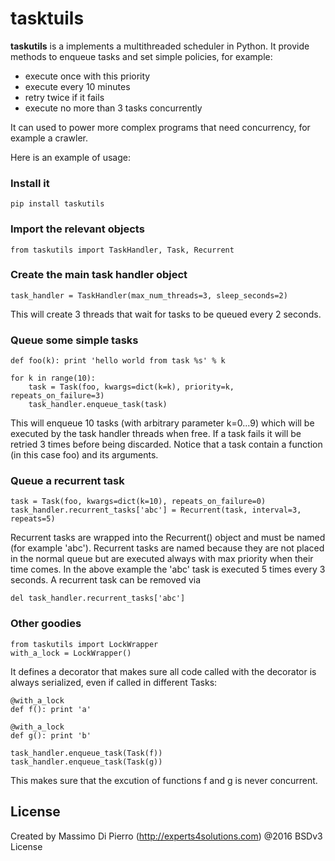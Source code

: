 # tasktuils

**taskutils** is a implements a multithreaded scheduler in Python. 
It provide methods to enqueue tasks and set simple policies, for example:

- execute once with this priority
- execute every 10 minutes
- retry twice if it fails
- execute no more than 3 tasks concurrently

It can used to power more complex programs that need concurrency, for example a crawler.

Here is an example of usage:

### Install it

    pip install taskutils

### Import the relevant objects

    from taskutils import TaskHandler, Task, Recurrent

### Create the main task handler object

    task_handler = TaskHandler(max_num_threads=3, sleep_seconds=2)

This will create 3 threads that wait for tasks to be queued every 2 seconds.

### Queue some simple tasks

    def foo(k): print 'hello world from task %s' % k

    for k in range(10):
        task = Task(foo, kwargs=dict(k=k), priority=k, repeats_on_failure=3)
        task_handler.enqueue_task(task)

This will enqueue 10 tasks (with arbitrary parameter k=0...9) which will be executed by
the task handler threads when free. If a task fails it will be retried 3 times before being 
discarded. Notice that a task contain a function (in this case foo) and its arguments.

### Queue a recurrent task

    task = Task(foo, kwargs=dict(k=10), repeats_on_failure=0)
    task_handler.recurrent_tasks['abc'] = Recurrent(task, interval=3, repeats=5)

Recurrent tasks are wrapped into the Recurrent() object and must be named (for example 'abc').
Recurrent tasks are named because they are not placed in the normal queue but are executed always 
with max priority when their time comes. In the above example the 'abc' task is executed 
5 times every 3 seconds. A recurrent task can be removed via

    del task_handler.recurrent_tasks['abc']

### Other goodies

    from taskutils import LockWrapper
    with_a_lock = LockWrapper()

It defines a decorator that makes sure all code called with the decorator is always serialized, even if called in different Tasks:

    @with_a_lock
    def f(): print 'a'
    
    @with_a_lock
    def g(): print 'b'

    task_handler.enqueue_task(Task(f))
    task_handler.enqueue_task(Task(g))

This makes sure that the excution of functions f and g is never concurrent.

## License

Created by Massimo Di Pierro (http://experts4solutions.com) @2016 BSDv3 License


